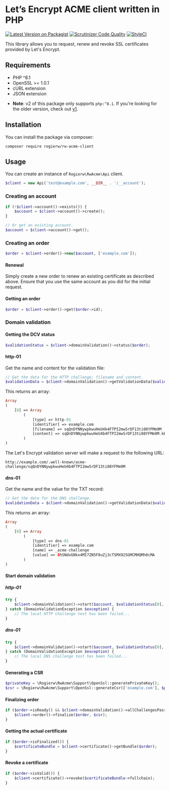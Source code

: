 # Let’s Encrypt ACME client written in PHP

[![Latest Version on Packagist](https://img.shields.io/packagist/v/rogierw/rw-acme-client.svg?style=flat-square)](https://packagist.org/packages/rogierw/rw-acme-client)
[![Scrutinizer Code Quality](https://img.shields.io/scrutinizer/g/RogierW/rw-acme-client.svg?style=flat-square)](https://scrutinizer-ci.com/g/RogierW/rw-acme-client/?branch=master)
[![StyleCI](https://github.styleci.io/repos/224902862/shield?style=flat-square&branch=master)](https://github.styleci.io/repos/224902862)

This library allows you to request, renew and revoke SSL certificates provided by Let's Encrypt.

## Requirements
- PHP ^8.1
- OpenSSL >= 1.0.1
- cURL extension
- JSON extension

* **Note**: v2 of this package only supports `php:^8.1`. If you're looking for the older version, check out [v1](https://github.com/RogierW/rw-acme-client/tree/v1).

## Installation
You can install the package via composer:

`composer require rogierw/rw-acme-client`

## Usage

You can create an instance of `Rogierw\RwAcme\Api` client.

```php
$client = new Api('test@example.com', __DIR__ . '/__account');
```

### Creating an account
```php
if (!$client->account()->exists()) {
    $account = $client->account()->create();
}

// Or get an existing account.
$account = $client->account()->get();
```

### Creating an order
```php
$order = $client->order()->new($account, ['example.com']);
```

#### Renewal
Simply create a new order to renew an existing certificate as described above. Ensure that you use the same account as you did for the initial request.

#### Getting an order
```php
$order = $client->order()->get($order->id);
```

### Domain validation

#### Getting the DCV status
```php
$validationStatus = $client->domainValidation()->status($order);
```

#### http-01

Get the name and content for the validation file:
```php
// Get the data for the HTTP challenge; filename and content.
$validationData = $client->domainValidation()->getValidationData($validationStatus, AuthorizationChallengeEnum::HTTP);
```

This returns an array:
```php
Array
(
    [0] => Array
        (
            [type] => http-01
            [identifier] => example.com
            [filename] => sqQnDYNNywpkwuHeU4b4FTPI2mwSrDF13ti08YFMm9M
            [content] => sqQnDYNNywpkwuHeU4b4FTPI2mwSrDF13ti08YFMm9M.kB7_eWSDdG3aWIaPSp6Uy4vLBbBI5M0COvM-AZOBcoQ
        )
)
```

The Let's Encrypt validation server will make a request to the following URL:
```
http://example.com/.well-known/acme-challenge/sqQnDYNNywpkwuHeU4b4FTPI2mwSrDF13ti08YFMm9M
```

#### dns-01

Get the name and the value for the TXT record:
```php
// Get the data for the DNS challenge.
$validationData = $client->domainValidation()->getValidationData($validationStatus, AuthorizationChallengeEnum::DNS);
```

This returns an array:
```php
Array
(
    [0] => Array
        (
            [type] => dns-01
            [identifier] => example.com
            [name] => _acme-challenge
            [value] => 8hSNdxGNkx4MI7ZN5F8uZj3cTSMX92SGMCMHQMh0cMA
        )
)
```

#### Start domain validation

##### http-01
```php
try {
    $client->domainValidation()->start($account, $validationStatus[0], AuthorizationChallengeEnum::HTTP);
} catch (DomainValidationException $exception) {
    // The local HTTP challenge test has been failed...
}
```

##### dns-01
```php
try {
    $client->domainValidation()->start($account, $validationStatus[0], AuthorizationChallengeEnum::DNS);
} catch (DomainValidationException $exception) {
    // The local DNS challenge test has been failed...
}
```

#### Generating a CSR
```php
$privateKey = \Rogierw\RwAcme\Support\OpenSsl::generatePrivateKey();
$csr = \Rogierw\RwAcme\Support\OpenSsl::generateCsr(['example.com'], $privateKey);
```

#### Finalizing order
```php
if ($order->isReady() && $client->domainValidation()->allChallengesPassed($order)) {
    $client->order()->finalize($order, $csr);
}
```

#### Getting the actual certificate
```php
if ($order->isFinalized()) {
    $certificateBundle = $client->certificate()->getBundle($order);
}
```

#### Revoke a certificate
```php
if ($order->isValid()) {
    $client->certificate()->revoke($certificateBundle->fullchain);
}
```
